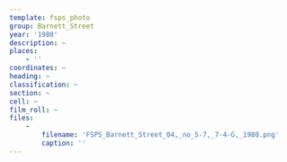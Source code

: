 ```yaml
---
template: fsps_photo
group: Barnett_Street
year: '1980'
description: ~
places:
    - ''
coordinates: ~
heading: ~
classification: ~
section: ~
cell: ~
film_roll: ~
files:
    -
        filename: 'FSPS_Barnett_Street_04,_no_5-7,_7-4-G,_1980.png'
        caption: ''
---
```

